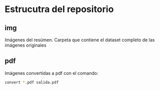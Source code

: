 # Estrucutra del repositorio
## img
Imágenes del resúmen. Carpeta que contiene el dataset completo de las imágenes originales
## pdf
Imágenes convertidas a pdf con el comando: 
```bash
convert *.pdf salida.pdf
```
